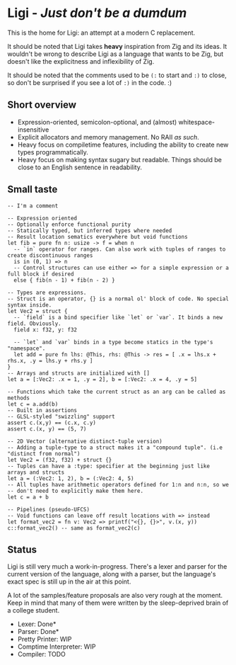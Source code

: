 # Ligi - *Just don't be a dumdum*

This is the home for Ligi: an attempt at a modern C replacement.

It should be noted that Ligi takes **heavy** inspiration from Zig and its ideas.
It wouldn't be wrong to describe Ligi as a language that wants to be Zig, but doesn't
like the explicitness and inflexibility of Zig.

It should be noted that the comments used to be `(:` to start and `:)` to close, so don't
be surprised if you see a lot of `:)` in the code. :)

## Short overview
- Expression-oriented, semicolon-optional, and (almost) whitespace-insensitive
- Explicit allocators and memory management. No RAII *as such*.
- Heavy focus on compiletime features, including the ability to create new types programmatically.
- Heavy focus on making syntax sugary but readable. Things should be close to an English sentence
  in readability.


## Small taste
```
-- I'm a comment

-- Expression oriented
-- Optionally enforce functional purity
-- Statically typed, but inferred types where needed
-- Result location sematics everywhere but void functions
let fib = pure fn n: usize -> f = when n
  -- `in` operator for ranges. Can also work with tuples of ranges to create discontinuous ranges
  is in (0, 1) => n
  -- Control structures can use either => for a simple expression or a full block if desired
  else { fib(n - 1) + fib(n - 2) }

-- Types are expressions. 
-- Struct is an operator, {} is a normal ol' block of code. No special syntax inside.
let Vec2 = struct {
  -- `field` is a bind specifier like `let` or `var`. It binds a new field. Obviously.
  field x: f32, y: f32
  
  -- `let` and `var` binds in a type become statics in the type's "namespace".
  let add = pure fn lhs: @This, rhs: @This -> res = [ .x = lhs.x + rhs.x, .y = lhs.y + rhs.y ]
}
-- Arrays and structs are initialized with []
let a = [:Vec2: .x = 1, .y = 2], b = [:Vec2: .x = 4, .y = 5]

-- Functions which take the current struct as an arg can be called as methods
let c = a.add(b)
-- Built in assertions
-- GLSL-styled "swizzling" support
assert c.(x,y) == (c.x, c.y)
assert c.(x, y) == (5, 7)

-- 2D Vector (alternative distinct-tuple version)
-- Adding a tuple-type to a struct makes it a "compound tuple". (i.e "distinct from normal")
let Vec2 = (f32, f32) + struct {}
-- Tuples can have a :type: specifier at the beginning just like arrays and structs
let a = (:Vec2: 1, 2), b = (:Vec2: 4, 5)
-- All tuples have arithmetic operators defined for 1:n and n:n, so we
-- don't need to explicitly make them here.
let c = a + b

-- Pipelines (pseudo-UFCS)
-- Void functions can leave off result locations with => instead
let format_vec2 = fn v: Vec2 => printf("<{}, {}>", v.(x, y))
c::format_vec2() -- same as format_vec2(c)
```


## Status

Ligi is still very much a work-in-progress. There's a lexer and parser for the current 
version of the language, along with a parser, but the language's exact spec is still
up in the air at this point.

A lot of the samples/feature proposals are also very rough at the moment. Keep in mind that
many of them were written by the sleep-deprived brain of a college student.

* Lexer: Done*
* Parser: Done*
* Pretty Printer: WIP
* Comptime Interpreter: WIP
* Compiler: TODO
